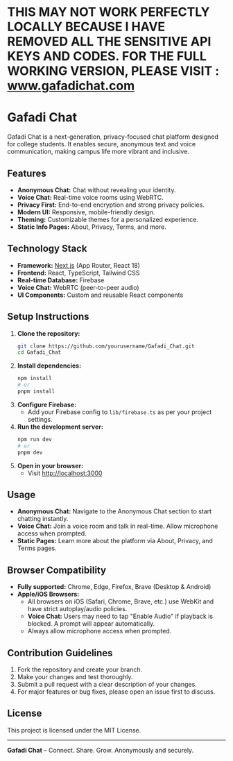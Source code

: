 # THIS MAY NOT WORK PERFECTLY LOCALLY BECAUSE I HAVE REMOVED ALL THE SENSITIVE API KEYS AND CODES. FOR THE FULL WORKING VERSION, PLEASE VISIT : www.gafadichat.com

# Gafadi Chat

Gafadi Chat is a next-generation, privacy-focused chat platform designed for college students. It enables secure, anonymous text and voice communication, making campus life more vibrant and inclusive.

## Features

- **Anonymous Chat:** Chat without revealing your identity.
- **Voice Chat:** Real-time voice rooms using WebRTC.
- **Privacy First:** End-to-end encryption and strong privacy policies.
- **Modern UI:** Responsive, mobile-friendly design.
- **Theming:** Customizable themes for a personalized experience.
- **Static Info Pages:** About, Privacy, Terms, and more.

## Technology Stack

- **Framework:** [Next.js](https://nextjs.org/) (App Router, React 18)
- **Frontend:** React, TypeScript, Tailwind CSS
- **Real-time Database:** Firebase
- **Voice Chat:** WebRTC (peer-to-peer audio)
- **UI Components:** Custom and reusable React components

## Setup Instructions

1. **Clone the repository:**
   ```bash
   git clone https://github.com/yourusername/Gafadi_Chat.git
   cd Gafadi_Chat
   ```
2. **Install dependencies:**
   ```bash
   npm install
   # or
   pnpm install
   ```
3. **Configure Firebase:**
   - Add your Firebase config to `lib/firebase.ts` as per your project settings.
4. **Run the development server:**
   ```bash
   npm run dev
   # or
   pnpm dev
   ```
5. **Open in your browser:**
   - Visit [http://localhost:3000](http://localhost:3000)

## Usage

- **Anonymous Chat:** Navigate to the Anonymous Chat section to start chatting instantly.
- **Voice Chat:** Join a voice room and talk in real-time. Allow microphone access when prompted.
- **Static Pages:** Learn more about the platform via About, Privacy, and Terms pages.

## Browser Compatibility

- **Fully supported:** Chrome, Edge, Firefox, Brave (Desktop & Android)
- **Apple/iOS Browsers:**
  - All browsers on iOS (Safari, Chrome, Brave, etc.) use WebKit and have strict autoplay/audio policies.
  - **Voice Chat:** Users may need to tap "Enable Audio" if playback is blocked. A prompt will appear automatically.
  - Always allow microphone access when prompted.

## Contribution Guidelines

1. Fork the repository and create your branch.
2. Make your changes and test thoroughly.
3. Submit a pull request with a clear description of your changes.
4. For major features or bug fixes, please open an issue first to discuss.

## License

This project is licensed under the MIT License.

---

**Gafadi Chat** – Connect. Share. Grow. Anonymously and securely. 

